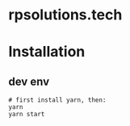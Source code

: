 # rpsolutions.tech

# Installation

## dev env

```
# first install yarn, then:
yarn
yarn start
```
